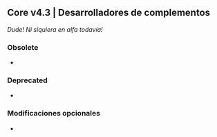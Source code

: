## Core v4.3 | Desarrolladores de complementos

*Dude! Ni siquiera en alfa todavía!*

### Obsolete

-

### Deprecated

-

### Modificaciones opcionales

-
